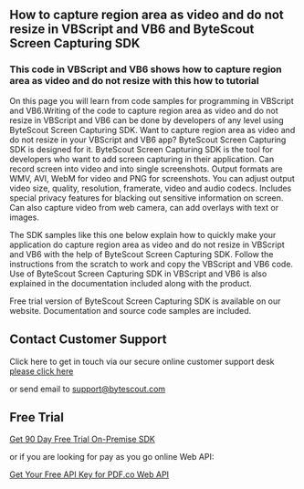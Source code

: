 ## How to capture region area as video and do not resize in VBScript and VB6 and ByteScout Screen Capturing SDK

### This code in VBScript and VB6 shows how to capture region area as video and do not resize with this how to tutorial

On this page you will learn from code samples for programming in VBScript and VB6.Writing of the code to capture region area as video and do not resize in VBScript and VB6 can be done by developers of any level using ByteScout Screen Capturing SDK. Want to capture region area as video and do not resize in your VBScript and VB6 app? ByteScout Screen Capturing SDK is designed for it. ByteScout Screen Capturing SDK is the tool for developers who want to add screen capturing in their application. Can record screen into video and into single screenshots. Output formats are WMV, AVI, WebM for video and PNG for screenshots. You can adjust output video size, quality, resolution, framerate, video and audio codecs. Includes special privacy features for blacking out sensitive information on screen. Can also capture video from web camera, can add overlays with text or images.

The SDK samples like this one below explain how to quickly make your application do capture region area as video and do not resize in VBScript and VB6 with the help of ByteScout Screen Capturing SDK. Follow the instructions from the scratch to work and copy the VBScript and VB6 code. Use of ByteScout Screen Capturing SDK in VBScript and VB6 is also explained in the documentation included along with the product.

Free trial version of ByteScout Screen Capturing SDK is available on our website. Documentation and source code samples are included.

## Contact Customer Support

Click here to get in touch via our secure online customer support desk [please click here](https://bytescout.zendesk.com/hc/en-us/requests/new?subject=ByteScout%20Screen%20Capturing%20SDK%20Question)

or send email to [support@bytescout.com](mailto:support@bytescout.com?subject=ByteScout%20Screen%20Capturing%20SDK%20Question) 

## Free Trial

[Get 90 Day Free Trial On-Premise SDK](https://bytescout.com/download/web-installer?utm_source=github-readme)

or if you are looking for pay as you go online Web API:

[Get Your Free API Key for PDF.co Web API](https://pdf.co/documentation/api?utm_source=github-readme)